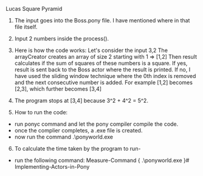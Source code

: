 Lucas Square Pyramid

1. The input goes into the Boss.pony file. I have mentioned where in that file itself.

2. Input 2 numbers inside the process().

3. Here is how the code works:
Let's consider the input 3,2
The arrayCreator creates an array of size 2 starting with 1 => [1,2]
Then result calculates if the sum of squares of these numbers is a square.
If yes, result is sent back to the Boss actor where the result is printed. 
If no, I have used the sliding window technique where the 0th index is removed and the next consecutive number is added. For example [1,2] becomes [2,3], which further becomes [3,4]

4. The program stops at [3,4] because 3^2 + 4^2 = 5^2. 

5. How to run the code:

- run ponyc command and let the pony compiler compile the code.
- once the complier completes, a .exe file is created.
- now run the command .\ponyworld.exe

6. To calculate the time taken by the program to run-
- run the following command:
 Measure-Command { .\ponyworld.exe }#   I m p l e m e n t i n g - A c t o r s - i n - P o n y  
 